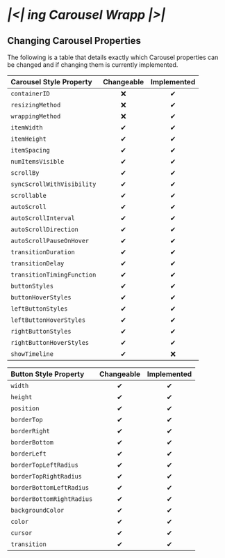 # _|<| ing Carousel Wrapp |>|_

## Changing Carousel Properties

The following is a table that details exactly which Carousel properties can be changed and if changing them is currently implemented.

| Carousel Style Property    | Changeable | Implemented |
| :------------------------- | :--------: | :---------: |
| `containerID`              |     ❌     |      ✔      |
| `resizingMethod`           |     ❌     |      ✔      |
| `wrappingMethod`           |     ❌     |      ✔      |
| `itemWidth`                |     ✔      |      ✔      |
| `itemHeight`               |     ✔      |      ✔      |
| `itemSpacing`              |     ✔      |      ✔      |
| `numItemsVisible`          |     ✔      |      ✔      |
| `scrollBy`                 |     ✔      |      ✔      |
| `syncScrollWithVisibility` |     ✔      |      ✔      |
| `scrollable`               |     ✔      |      ✔      |
| `autoScroll`               |     ✔      |      ✔      |
| `autoScrollInterval`       |     ✔      |      ✔      |
| `autoScrollDirection`      |     ✔      |      ✔      |
| `autoScrollPauseOnHover`   |     ✔      |      ✔      |
| `transitionDuration`       |     ✔      |      ✔      |
| `transitionDelay`          |     ✔      |      ✔      |
| `transitionTimingFunction` |     ✔      |      ✔      |
| `buttonStyles`             |     ✔      |      ✔      |
| `buttonHoverStyles`        |     ✔      |      ✔      |
| `leftButtonStyles`         |     ✔      |      ✔      |
| `leftButtonHoverStyles`    |     ✔      |      ✔      |
| `rightButtonStyles`        |     ✔      |      ✔      |
| `rightButtonHoverStyles`   |     ✔      |      ✔      |
| `showTimeline`             |     ✔      |     ❌      |

| Button Style Property     | Changeable | Implemented |
| :------------------------ | :--------: | :---------: |
| `width`                   |     ✔      |      ✔      |
| `height`                  |     ✔      |      ✔      |
| `position`                |     ✔      |      ✔      |
| `borderTop`               |     ✔      |      ✔      |
| `borderRight`             |     ✔      |      ✔      |
| `borderBottom`            |     ✔      |      ✔      |
| `borderLeft`              |     ✔      |      ✔      |
| `borderTopLeftRadius`     |     ✔      |      ✔      |
| `borderTopRightRadius`    |     ✔      |      ✔      |
| `borderBottomLeftRadius`  |     ✔      |      ✔      |
| `borderBottomRightRadius` |     ✔      |      ✔      |
| `backgroundColor`         |     ✔      |      ✔      |
| `color`                   |     ✔      |      ✔      |
| `cursor`                  |     ✔      |      ✔      |
| `transition`              |     ✔      |      ✔      |
